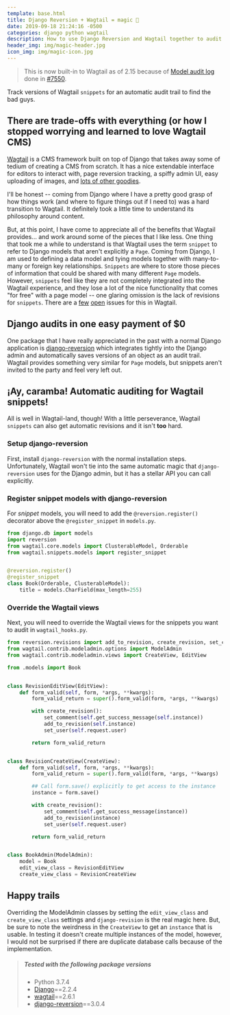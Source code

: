 ```yaml
---
template: base.html
title: Django Reversion + Wagtail = magic 🧙
date: 2019-09-18 21:24:16 -0500
categories: django python wagtail
description: How to use Django Reversion and Wagtail together to audit changes.
header_img: img/magic-header.jpg
icon_img: img/magic-icon.jpg
---
```


>This is now built-in to Wagtail as of 2.15 because of [Model audit log](https://docs.wagtail.org/en/stable/extending/audit_log.html#log-models) done in [#7550](https://github.com/wagtail/wagtail/pull/7550).

Track versions of Wagtail `snippets` for an automatic audit trail to find the bad guys.

## There are trade-offs with everything (or how I stopped worrying and learned to love Wagtail CMS)

[Wagtail](https://wagtail.io/) is a CMS framework built on top of Django that takes away some of tedium of creating a CMS from scratch. It has a nice extendable interface for editors to interact with, page reversion tracking, a spiffy admin UI, easy uploading of images, and [lots of other goodies](https://wagtail.io/features/).

I'll be honest -- coming from Django where I have a pretty good grasp of how things work (and where to figure things out if I need to) was a hard transition to Wagtail. It definitely took a little time to understand its philosophy around content.

But, at this point, I have come to appreciate all of the benefits that Wagtail provides... and work around some of the pieces that I like less. One thing that took me a while to understand is that Wagtail uses the term `snippet` to refer to Django models that aren't explicitly a `Page`. Coming from Django, I am used to defining a data model and tying models together with many-to-many or foreign key relationships. `Snippets` are where to store those pieces of information that could be shared with many different `Page` models. However, `snippets` feel like they are not completely integrated into the Wagtail experience, and they lose a lot of the nice functionality that comes "for free" with a page model -- one glaring omission is the lack of revisions for `snippets`. There are a [few](https://github.com/wagtail/wagtail/issues/4541) [open](https://github.com/wagtail/wagtail/issues/2270) issues for this in Wagtail.

## Django audits in one easy payment of $0

One package that I have really appreciated in the past with a normal Django application is [django-reversion](https://django-reversion.readthedocs.io/) which integrates tightly into the Django admin and automatically saves versions of an object as an audit trail. Wagtail provides something very similar for `Page` models, but snippets aren't invited to the party and feel very left out.

## ¡Ay, caramba! Automatic auditing for Wagtail snippets!

All is well in Wagtail-land, though! With a little perseverance, Wagtail `snippets` can also get automatic revisions and it isn't **too** hard.

### Setup django-reversion

First, install `django-reversion` with the normal installation steps. Unfortunately, Wagtail won't tie into the same automatic magic that `django-reversion` uses for the Django admin, but it has a stellar API you can call explicitly.

### Register snippet models with django-reversion

For _snippet_ models, you will need to add the `@reversion.register()` decorator above the `@register_snippet` in `models.py`.

```python
from django.db import models
import reversion
from wagtail.core.models import ClusterableModel, Orderable
from wagtail.snippets.models import register_snippet


@reversion.register()
@register_snippet
class Book(Orderable, ClusterableModel):
    title = models.CharField(max_length=255)
```

### Override the Wagtail views

Next, you will need to override the Wagtail views for the snippets you want to audit in `wagtail_hooks.py`.

```python
from reversion.revisions import add_to_revision, create_revision, set_comment, set_user
from wagtail.contrib.modeladmin.options import ModelAdmin
from wagtail.contrib.modeladmin.views import CreateView, EditView

from .models import Book


class RevisionEditView(EditView):
    def form_valid(self, form, *args, **kwargs):
        form_valid_return = super().form_valid(form, *args, **kwargs)

        with create_revision():
            set_comment(self.get_success_message(self.instance))
            add_to_revision(self.instance)
            set_user(self.request.user)

        return form_valid_return


class RevisionCreateView(CreateView):
    def form_valid(self, form, *args, **kwargs):
        form_valid_return = super().form_valid(form, *args, **kwargs)

        ## Call form.save() explicitly to get access to the instance
        instance = form.save()

        with create_revision():
            set_comment(self.get_success_message(instance))
            add_to_revision(instance)
            set_user(self.request.user)

        return form_valid_return


class BookAdmin(ModelAdmin):
    model = Book
    edit_view_class = RevisionEditView
    create_view_class = RevisionCreateView
```

## Happy trails

Overriding the ModelAdmin classes by setting the `edit_view_class` and `create_view_class` settings and `django-revision` is the real magic here. But, be sure to note the weirdness in the `CreateView` to get an `instance` that is usable. In testing it doesn't create multiple instances of the model, however, I would not be surprised if there are duplicate database calls because of the implementation.

> ##### Tested with the following package versions
>
> - Python 3.7.4
> - [Django](https://www.djangoproject.com/)==2.2.4
> - [wagtail](https://wagtail.io/)==2.6.1
> - [django-reversion](https://django-reversion.readthedocs.io/)==3.0.4
